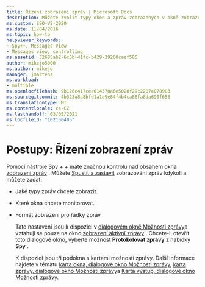 ```yaml
---
title: Řízení zobrazení zpráv | Microsoft Docs
description: Můžete zvolit typy oken a zpráv zobrazených v okně zobrazení zpráv a formát zobrazení pro řádky zpráv. Podrobnosti najdete v tomto článku.
ms.custom: SEO-VS-2020
ms.date: 11/04/2016
ms.topic: how-to
helpviewer_keywords:
- Spy++, Messages View
- Messages view, controlling
ms.assetid: 32685ab2-6c5b-41fc-b429-29260caef585
author: mikejo5000
ms.author: mikejo
manager: jmartens
ms.workload:
- multiple
ms.openlocfilehash: 9b126c417cee014370a6e5028f29c2207e070983
ms.sourcegitcommit: 4b323a8a8bfd1a1a9e84f4b4ca88fa8da690f656
ms.translationtype: MT
ms.contentlocale: cs-CZ
ms.lasthandoff: 03/05/2021
ms.locfileid: "102160405"
---
```

# <a name="how-to-control-messages-view"></a>Postupy: Řízení zobrazení zpráv
Pomocí nástroje Spy + + máte značnou kontrolu nad obsahem okna [zobrazení zpráv](../debugger/messages-view.md) . Můžete [Spustit a zastavit](../debugger/how-to-start-and-stop-the-message-log-display.md) zobrazování zpráv kdykoli a můžete zadat:

- Jaké typy zpráv chcete zobrazit.

- Které okna chcete monitorovat.

- Formát zobrazení pro řádky zpráv

  Tato nastavení jsou k dispozici v [dialogovém okně Možnosti zprávy](../debugger/message-options-dialog-box.md)a vztahují se pouze na okno [zobrazení aktivní zprávy](../debugger/messages-view.md) . Chcete-li otevřít toto dialogové okno, vyberte možnost **Protokolovat zprávy** z nabídky **Spy** .

  K dispozici jsou tři podokna s kartami možností zprávy. Další informace najdete v tématu [karta okna, dialogové okno Možnosti zprávy](../debugger/windows-tab-message-options-dialog-box.md), [karta zprávy, dialogové okno Možnosti zprávy](../debugger/messages-tab-message-options-dialog-box.md)a [Karta výstup, dialogové okno Možnosti zprávy](../debugger/output-tab-message-options-dialog-box.md).
